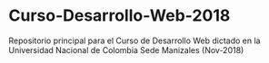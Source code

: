 # Curso-Desarrollo-Web-2018
Repositorio principal para el Curso de Desarrollo Web dictado en la Universidad Nacional de Colombia Sede Manizales (Nov-2018)
